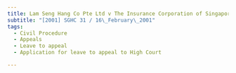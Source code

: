 ```yaml
---
title: Lam Seng Hang Co Pte Ltd v The Insurance Corporation of Singapore Ltd
subtitle: "[2001] SGHC 31 / 16\_February\_2001"
tags:
  - Civil Procedure
  - Appeals
  - Leave to appeal
  - Application for leave to appeal to High Court

---
```


